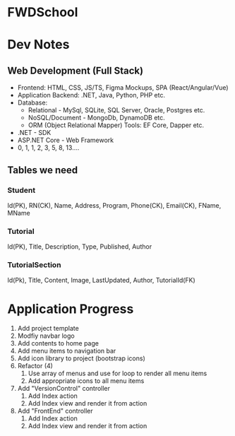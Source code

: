 # FWDSchool

# Dev Notes
## Web Development (Full Stack)
* Frontend: HTML, CSS, JS/TS, Figma Mockups, SPA (React/Angular/Vue) 
* Application Backend:  .NET, Java, Python, PHP etc.
* Database: 
    * Relational - MySql, SQLite, SQL Server, Oracle, Postgres etc.
	* NoSQL/Document - MongoDb, DynamoDB etc.
    * ORM (Object Relational Mapper) Tools: EF Core, Dapper etc.
* .NET - SDK
* ASP.NET Core - Web Framework
* 0, 1, 1, 2, 3, 5, 8, 13....

## Tables we need
### Student
Id(PK), RN(CK), Name, Address, Program, Phone(CK), Email(CK), FName, MName

### Tutorial
Id(PK), Title, Description, Type, Published, Author

### TutorialSection
Id(Pk), Title, Content, Image, LastUpdated, Author, TutorialId(FK)


# Application Progress
1. Add project template
1. Modfiy navbar logo
1. Add contents to home page
1. Add menu items to navigation bar
1. Add icon library to project (bootstrap icons)
1. Refactor (4)
   1. Use array of menus and use for loop to render all menu items
   1. Add appropriate icons to all menu items
1. Add "VersionControl" controller
    1. Add Index action
    1. Add Index view and render it from action
1. Add "FrontEnd" controller
    1. Add Index action
    1. Add Index view and render it from action
